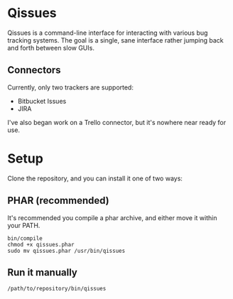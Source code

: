 # Qissues
Qissues is a command-line interface for interacting with various bug tracking systems. The goal is a single, sane interface rather jumping back and forth between slow GUIs.

## Connectors
Currently, only two trackers are supported:

- Bitbucket Issues
- JIRA

I've also began work on a Trello connector, but it's nowhere near ready for use.

# Setup

Clone the repository, and you can install it one of two ways:

## PHAR (recommended)

It's recommended you compile a phar archive, and either move it within your PATH.

    bin/compile
    chmod +x qissues.phar
    sudo mv qissues.phar /usr/bin/qissues

## Run it manually

`/path/to/repository/bin/qissues`
